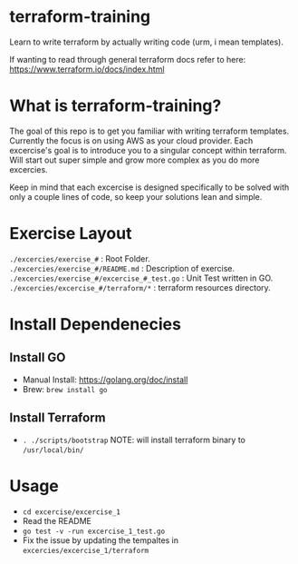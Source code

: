 # terraform-training

Learn to write terraform by actually writing code (urm, i mean templates).

If wanting to read through general terraform docs refer to here: https://www.terraform.io/docs/index.html

# What is terraform-training?

The goal of this repo is to get you familiar with writing terraform templates. Currently the focus is on using AWS as your cloud provider. Each excercise's goal is to introduce you to a singular concept within terraform. Will start out super simple and grow more complex as you do more excercies.

Keep in mind that each excercise is designed specifically to be solved with only a couple lines of code, so keep your solutions lean and simple.

# Exercise Layout

`./excercies/exercise_#`                       : Root Folder.   
`./excercies/exercise_#/README.md`             : Description of exercise.   
`./excercies/exercise_#/excercise_#_test.go`   : Unit Test written in GO.   
`./excercies/excercise_#/terraform/*`          : terraform resources directory.   

# Install Dependenecies

## Install GO
- Manual Install: https://golang.org/doc/install
- Brew: `brew install go`

## Install Terraform
- `. ./scripts/bootstrap` NOTE: will install terraform binary to `/usr/local/bin/` 

# Usage
- `cd excercise/excercise_1`
- Read the README
- `go test -v -run excercise_1_test.go`
- Fix the issue by updating the tempaltes in `excercies/excercise_1/terraform`
